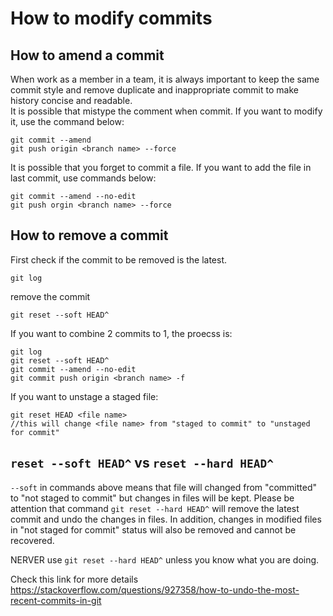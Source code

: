 # How to modify commits

## How to amend a commit

When work as a member in a team, it is always important to keep the same commit style and remove duplicate and inappropriate commit to make history concise and readable.  
It is possible that mistype the comment when commit. If you want to modify it, use the command below:
```
git commit --amend 
git push origin <branch name> --force
```
It is possible that you forget to commit a file. If you want to add the file in last commit, use commands below:
```
git commit --amend --no-edit
git push orgin <branch name> --force
```

## How to remove a commit
First check if the commit to be removed is the latest.
```
git log
```
remove the commit
```
git reset --soft HEAD^
```
If you want to combine 2 commits to 1, the proecss is:  
```
git log
git reset --soft HEAD^
git commit --amend --no-edit
git commit push origin <branch name> -f
```

If you want to unstage a staged file:
```
git reset HEAD <file name>
//this will change <file name> from "staged to commit" to "unstaged for commit"
```

## `reset --soft HEAD^` vs `reset --hard HEAD^`
`--soft` in commands above means that file will changed from "committed" to "not staged to commit" but changes in files will be kept. Please be attention that command `git reset --hard HEAD^` will remove the latest commit and undo the changes in files. In addition, changes in modified files in "not staged for commit" status will also be removed and cannot be recovered.  

NERVER use `git reset --hard HEAD^` unless you know what you are doing. 

Check this link for more details https://stackoverflow.com/questions/927358/how-to-undo-the-most-recent-commits-in-git  
